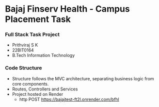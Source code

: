 # Bajaj Finserv Health - Campus Placement Task

### Full Stack Task Project

- Prithviraj S K
- 22BIT0164
- B.Tech Information Technology

### Code Structure
- Structure follows the MVC architecture, separating business logic from core components.
- Routes, Controllers and Services
- Project hosted on Render
  - http POST https://bajajtest-ft2l.onrender.com/bfhl

